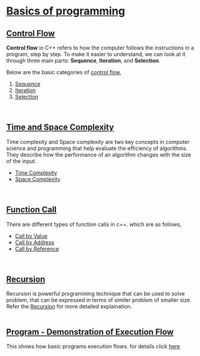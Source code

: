 # [Basics of programming](#basics-of-programming)

## [Control Flow](#control-flow)
**Control flow** in C++ refers to how the computer follows the instructions in a program, step by step. To make it easier to understand, we can look at it through three main parts: **Sequence**, **Iteration**, and **Selection**.<br>

Below are the basic categories of [control flow](https://github.com/ingaleshubhankar/CPP-HANDBOOK/blob/main/Basics%20of%20programming/ControlFlow.md#control-flow),
1. [Sequence](https://github.com/ingaleshubhankar/CPP-HANDBOOK/blob/main/Basics%20of%20programming/ControlFlow.md#1-sequence)
2. [Iteration](https://github.com/ingaleshubhankar/CPP-HANDBOOK/blob/main/Basics%20of%20programming/ControlFlow.md#2-iteration)
3. [Selection](https://github.com/ingaleshubhankar/CPP-HANDBOOK/blob/main/Basics%20of%20programming/ControlFlow.md#3-selection)
<br>



## [Time and Space Complexity](https://github.com/ingaleshubhankar/CPP-HANDBOOK/blob/main/Basics%20of%20programming/TimeAndSpaceComplexity.md#time-and-space-complexity)
Time complexity and Space complexity are two key concepts in computer science and programming that help evaluate the efficiency of algorithms. They describe how the performance of an algorithm changes with the size of the input.
 - [Time Complexity](https://github.com/ingaleshubhankar/CPP-HANDBOOK/blob/main/Basics%20of%20programming/TimeAndSpaceComplexity.md#time-complexity)
 - [Space Complexity](https://github.com/ingaleshubhankar/CPP-HANDBOOK/blob/main/Basics%20of%20programming/TimeAndSpaceComplexity.md#space-complexity)
<br>


## [Function Call](https://github.com/ingaleshubhankar/CPP-HANDBOOK/blob/main/Basics%20of%20programming/FunctionCall.md#what-is-a-function-call)
There are different types of function calls in c++. which are as follows,
 - [Call by Value](https://github.com/ingaleshubhankar/CPP-HANDBOOK/blob/main/Basics%20of%20programming/FunctionCall.md#1-call-by-value)
 - [Call by Address](https://github.com/ingaleshubhankar/CPP-HANDBOOK/blob/main/Basics%20of%20programming/FunctionCall.md#2-call-by-address)
 - [Call by Reference](https://github.com/ingaleshubhankar/CPP-HANDBOOK/blob/main/Basics%20of%20programming/FunctionCall.md#3-call-by-reference)
<br>



## [Recursion](https://github.com/ingaleshubhankar/CPP-HANDBOOK/blob/main/Basics%20of%20programming/Recursion.md#recursion-)
Recursion is powerful programming technique that can be used to solve problem, that can be expressed in terms of similer problem of smaller size. Refer the [Recursion](https://github.com/ingaleshubhankar/CPP-HANDBOOK/blob/main/Basics%20of%20programming/Recursion.md#recursion-) for more detailed explaination.
<br>
<br>


## [Program - Demonstration of Execution Flow](https://github.com/ingaleshubhankar/CPP-HANDBOOK/blob/main/Basics%20of%20programming/DemonstractionOfProgramExecution.md#program---demonstration-of-execution-flow)
This shows how basic programs execution flows. for details click [here](https://github.com/ingaleshubhankar/CPP-HANDBOOK/blob/main/Basics%20of%20programming/DemonstractionOfProgramExecution.md#program---demonstration-of-execution-flow)
<br>








